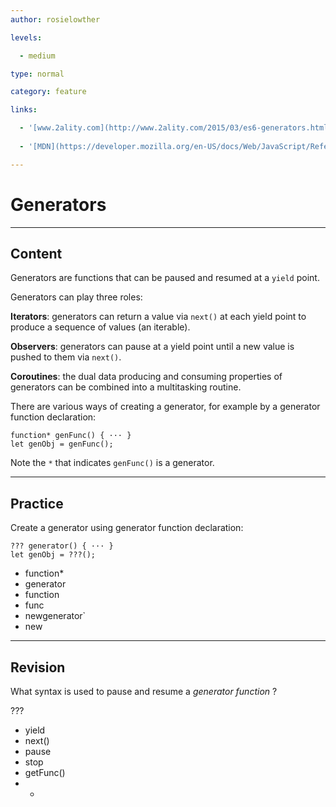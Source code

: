 ```yaml
---
author: rosielowther

levels:

  - medium

type: normal

category: feature

links:

  - '[www.2ality.com](http://www.2ality.com/2015/03/es6-generators.html){website}'
  
  - '[MDN](https://developer.mozilla.org/en-US/docs/Web/JavaScript/Reference/Global_Objects/Generator){website}'

---
```

# Generators

---
## Content

Generators are functions that can be paused and resumed at a `yield` point.

Generators can play three roles:

**Iterators**: generators can return a value via `next()` at each yield point to produce a sequence of values (an iterable).

**Observers**: generators can pause at a yield point until a new value is pushed to them via `next()`.

**Coroutines**: the dual data producing and consuming properties of generators can be combined into a multitasking routine.

There are various ways of creating a generator, for example by a generator function declaration:
```
function* genFunc() { ··· }
let genObj = genFunc();
```
Note the `*` that indicates `genFunc()` is a generator.

---
## Practice

Create a generator using generator function declaration:

```
??? generator() { ··· } 
let genObj = ???(); 
```
* function*
* generator
* function
* func
* newgenerator`
* new

---
## Revision

What syntax is used to pause and resume a *generator function* ?

???

* yield
* next()
* pause
* stop
* getFunc()
* *
 
